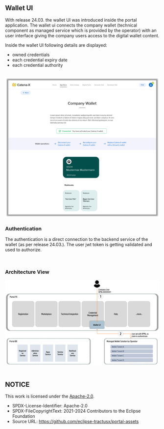 ## Wallet UI

With release 24.03. the wallet UI was introduced inside the portal application.
The wallet ui connects the company wallet (technical component as managed service which is provided by the operator) with an user interface giving the company users access to the digital wallet content.

Inside the wallet UI following details are displayed:
* owned credentials
* each credential expiry date
* each credential authority

<br>

<img width="520" alt="image" src="https://raw.githubusercontent.com/eclipse-tractusx/portal-assets/main/docs/static/walletUI.png">

<br>

### Authentication

The authentication is a direct connection to the backend service of the wallet (as per release 24.03.).
The user jwt token is getting validated and used to authorize.

<br>

### Architecture View

<img width="520" alt="image" src="https://raw.githubusercontent.com/eclipse-tractusx/portal-assets/main/docs/static/walletUIArchitecture.png">

<br>
<br>

## NOTICE

This work is licensed under the [Apache-2.0](https://www.apache.org/licenses/LICENSE-2.0).

- SPDX-License-Identifier: Apache-2.0
- SPDX-FileCopyrightText: 2021-2024 Contributors to the Eclipse Foundation
- Source URL: https://github.com/eclipse-tractusx/portal-assets
